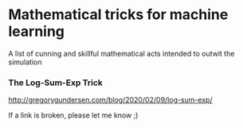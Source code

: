 # Mathematical tricks for machine learning
A list of cunning and skillful mathematical acts intended to outwit the simulation


### The Log-Sum-Exp Trick
http://gregorygundersen.com/blog/2020/02/09/log-sum-exp/



If a link is broken, please let me know ;)
